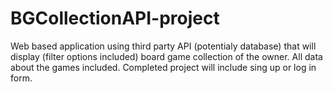# BGCollectionAPI-project
Web based application using third party API (potentialy database) that will display (filter options included) board game collection of the owner. All data about the games included. Completed project will include sing up or log in form.
